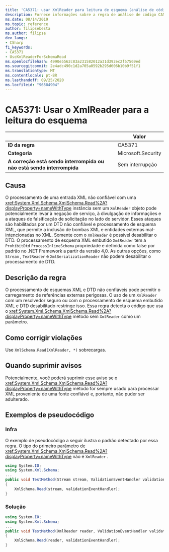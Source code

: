 ```yaml
---
title: 'CA5371: usar XmlReader para leitura de esquema (análise de código)'
description: Fornece informações sobre a regra de análise de código CA5371, incluindo causas, como corrigir violações e quando suprimir.
ms.date: 08/14/2019
ms.topic: reference
author: filipsebesta
ms.author: filipse
dev_langs:
- CSharp
f1_keywords:
- CA5371
- UseXmlReaderForSchemaRead
ms.openlocfilehash: 4990e5562c83a231582012a31d392ec2f57569ed
ms.sourcegitcommit: 2e4adc490c1d2a705a0592b295d606b10b9f51f1
ms.translationtype: MT
ms.contentlocale: pt-BR
ms.lasthandoff: 09/25/2020
ms.locfileid: "96584904"
---
```

# <a name="ca5371-use-xmlreader-for-schema-read"></a>CA5371: Usar o XmlReader para a leitura do esquema

| | Valor |
|-|-|
| **ID da regra** |CA5371|
| **Categoria** |Microsoft.Security|
| **A correção está sendo interrompida ou não está sendo interrompida** |Sem interrupção|

## <a name="cause"></a>Causa

O processamento de uma entrada XML não confiável com uma <xref:System.Xml.Schema.XmlSchema.Read%2A?displayProperty=nameWithType> instância sem um `XmlReader` objeto pode potencialmente levar à negação de serviço, à divulgação de informações e a ataques de falsificação de solicitação no lado do servidor. Esses ataques são habilitados por um DTD não confiável e processamento de esquema XML, que permite a inclusão de bombas XML e entidades externas mal-intencionadas no XML. Somente com o `XmlReader` é possível desabilitar o DTD. O processamento de esquema XML embutido `XmlReader` tem a `ProhibitDtd` `ProcessInlineSchema` propriedade e definida como false por padrão no .NET Framework a partir da versão 4,0. As outras opções, como `Stream` , `TextReader` e `XmlSerializationReader` não podem desabilitar o processamento de DTD.

## <a name="rule-description"></a>Descrição da regra

O processamento de esquemas XML e DTD não confiáveis pode permitir o carregamento de referências externas perigosas. O uso de um `XmlReader` com um resolvedor seguro ou com o processamento de esquema embutido XML e DTD desabilitado restringe isso. Essa regra detecta o código que usa o <xref:System.Xml.Schema.XmlSchema.Read%2A?displayProperty=nameWithType> método sem `XmlReader` como um parâmetro.

## <a name="how-to-fix-violations"></a>Como corrigir violações

Use `XmlSchema.Read(XmlReader, *)` sobrecargas.

## <a name="when-to-suppress-warnings"></a>Quando suprimir avisos

Potencialmente, você poderá suprimir esse aviso se o <xref:System.Xml.Schema.XmlSchema.Read%2A?displayProperty=nameWithType> método for sempre usado para processar XML proveniente de uma fonte confiável e, portanto, não puder ser adulterado.

## <a name="pseudo-code-examples"></a>Exemplos de pseudocódigo

### <a name="violation"></a>Infra

O exemplo de pseudocódigo a seguir ilustra o padrão detectado por essa regra.
O tipo do primeiro parâmetro de <xref:System.Xml.Schema.XmlSchema.Read%2A?displayProperty=nameWithType> não é `XmlReader` .

```csharp
using System.IO;
using System.Xml.Schema;
...
public void TestMethod(Stream stream, ValidationEventHandler validationEventHandler)
{
    XmlSchema.Read(stream, validationEventHandler);
}
```

### <a name="solution"></a>Solução

```csharp
using System.IO;
using System.Xml.Schema;
...
public void TestMethod(XmlReader reader, ValidationEventHandler validationEventHandler)
{
    XmlSchema.Read(reader, validationEventHandler);
}
```
